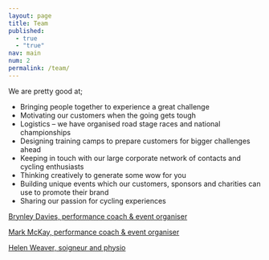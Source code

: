 ```yaml
---
layout: page
title: Team
published: 
  - true
  - "true"
nav: main
num: 2
permalink: /team/
---
```





We are pretty good at;

- Bringing people together to experience a great challenge
- Motivating our customers when the going gets tough
- Logistics – we have organised road stage races and national championships
- Designing training camps to prepare customers for bigger challenges ahead
- Keeping in touch with our large corporate network of contacts and cycling enthusiasts
- Thinking creatively to generate some wow for you
- Building unique events which our customers, sponsors and charities can use to promote their brand
- Sharing our passion for cycling experiences

[Brynley Davies, performance coach & event organiser](/brynley)

[Mark McKay, performance coach & event organiser](/mark)

[Helen Weaver, soigneur and physio](/helen)
